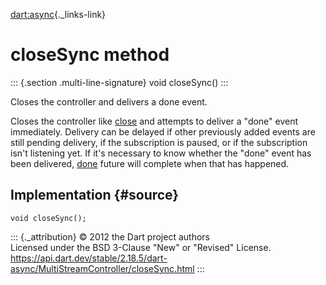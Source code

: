 [dart:async](../../dart-async/dart-async-library){._links-link}

closeSync method
================

::: {.section .multi-line-signature}
void closeSync()
:::

Closes the controller and delivers a done event.

Closes the controller like [close](../streamcontroller/close) and
attempts to deliver a \"done\" event immediately. Delivery can be
delayed if other previously added events are still pending delivery, if
the subscription is paused, or if the subscription isn\'t listening yet.
If it\'s necessary to know whether the \"done\" event has been
delivered, [done](../streamcontroller/done) future will complete when
that has happened.

Implementation {#source}
--------------

``` {.language-dart data-language="dart"}
void closeSync();
```

::: {._attribution}
© 2012 the Dart project authors\
Licensed under the BSD 3-Clause \"New\" or \"Revised\" License.\
<https://api.dart.dev/stable/2.18.5/dart-async/MultiStreamController/closeSync.html>
:::

